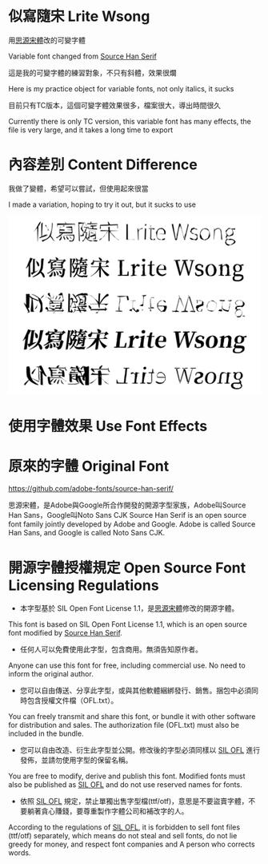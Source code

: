 # 似寫隨宋 Lrite Wsong
用[思源宋體](https://github.com/adobe-fonts/source-han-serif/)改的可變字體

Variable font changed from [Source Han Serif](https://github.com/adobe-fonts/source-han-serif/)

這是我的可變字體的練習對象，不只有斜體，效果很爛

Here is my practice object for variable fonts, not only italics, it sucks

目前只有TC版本，這個可變字體效果很多，檔案很大，導出時間很久

Currently there is only TC version, this variable font has many effects, the file is very large, and it takes a long time to export

# 內容差別 Content Difference

我做了變體，希望可以嘗試，但使用起來很當

I made a variation, hoping to try it out, but it sucks to use

![](https://github.com/FWHP-Enfun/Lrite-Wsong/blob/main/Picture/0.png)

# 使用字體效果 Use Font Effects

# 原來的字體 Original Font
https://github.com/adobe-fonts/source-han-serif/

思源宋體，是Adobe與Google所合作開發的開源字型家族，Adobe叫Source Han Sans，Google叫Noto Sans CJK
Source Han Serif is an open source font family jointly developed by Adobe and Google. Adobe is called Source Han Sans, and Google is called Noto Sans CJK.

# 開源字體授權規定 Open Source Font Licensing Regulations

* 本字型基於 SIL Open Font License 1.1，是[思源宋體](https://github.com/adobe-fonts/source-han-serif/)修改的開源字體。

This font is based on SIL Open Font License 1.1, which is an open source font modified by [Source Han Serif](https://github.com/adobe-fonts/source-han-serif/).

* 任何人可以免費使用此字型，包含商用。無須告知原作者。

Anyone can use this font for free, including commercial use. No need to inform the original author.

* 您可以自由傳送、分享此字型，或與其他軟體綑綁發行、銷售。捆包中必須同時包含授權文件檔（OFL.txt）。

You can freely transmit and share this font, or bundle it with other software for distribution and sales. The authorization file (OFL.txt) must also be included in the bundle.

* 您可以自由改造、衍生此字型並公開。修改後的字型必須同樣以 [SIL OFL](https://scripts.sil.org/OFL) 進行發佈，並請勿使用字型的保留名稱。

You are free to modify, derive and publish this font. Modified fonts must also be published as [SIL OFL](https://scripts.sil.org/OFL) and do not use reserved names for fonts.

* 依照 [SIL OFL](https://scripts.sil.org/OFL) 規定，禁止單獨出售字型檔(ttf/otf)，意思是不要盜賣字體，不要躺著貪心賺錢，要尊重製作字體公司和補改字的人。

According to the regulations of [SIL OFL](https://scripts.sil.org/OFL), it is forbidden to sell font files (ttf/otf) separately, which means do not steal and sell fonts, do not lie greedy for money, and respect font companies and A person who corrects words.
